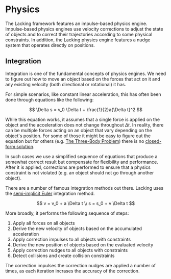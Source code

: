 # Physics

The Lacking framework features an impulse-based physics engine. Impulse-based physics engines use velocity corrections to adjust the state of objects and to correct their trajectories according to some physical constraints. In addition, the Lacking physics engine features a nudge system that operates directly on positions.

## Integration

Integration is one of the fundamental concepts of physics engines. We need to figure out how to move an object based on the forces that act on it and any existing velocity (both directional or rotational) it has.

For simple scenarios, like constant linear acceleration, this has often been done through equations like the following:

$$
\Delta s = v_0 \Delta t + \frac{1}{2}a{\Delta t}^2
$$

While this equation works, it assumes that a single force is applied on the object and the acceleration does not change throughout $\Delta t$. In reality, there can be multiple forces acting on an object that vary depending on the object's position. For some of those it might be easy to figure out the equation but for others (e.g. [The Three-Body Problem](https://en.wikipedia.org/wiki/Three-body_problem)) there is no [closed-form solution](https://en.wikipedia.org/wiki/Closed-form_expression).

In such cases we use a simplified sequence of equations that produce a somewhat correct result but compensate for flexibility and performance. After it is applied, corrections are performed to ensure that a physics constraint is not violated (e.g. an object should not go through another object).

There are a number of famous integration methods out there. Lacking uses the [semi-implicit Euler](https://en.wikipedia.org/wiki/Semi-implicit_Euler_method) integration method.

$$
v = v_0 + a \Delta t
\\
s = s_0 + v \Delta t
$$

More broadly, it performs the following sequence of steps:

1. Apply all forces on all objects
1. Derive the new velocity of objects based on the accumulated acceleration
1. Apply correction impulses to all objects with constraints
1. Derive the new position of objects based on the evaluated velocity
1. Apply correction nudges to all objects with constraints
1. Detect collisions and create collision constraints

The correction impulses the correction nudges are applied a number of times, as each iteration incrases the accuracy of the correction.
